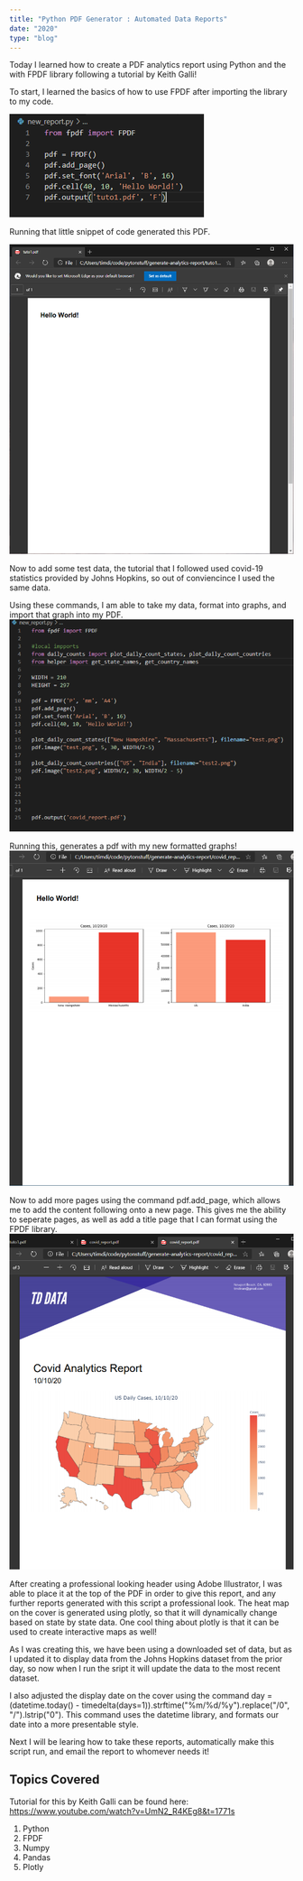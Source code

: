 ```yaml
---
title: "Python PDF Generator : Automated Data Reports"
date: "2020"
type: "blog"
---
```



Today I learned how to create a PDF analytics report using Python and the with FPDF library following a tutorial by Keith Galli!

To start, I learned the basics of how to use FPDF after importing the library to my code.

![Fpdf](start.png)

Running that little snippet of code generated this PDF.

![hello](hellowrld.png)

Now to add some test data, the tutorial that I followed used covid-19 statistics provided by Johns Hopkins, so out of conviencince I used the same data.

Using these commands, I am able to take my data, format into graphs, and import that graph into my PDF.
![first](firstplot.png)

Running this, generates a pdf with my new formatted graphs!
![firstplot](plot1pdf.png)

Now to add more pages using the command pdf.add_page, which allows me to add the content following onto a new page.  This gives me the ability to seperate pages, as well as add a title page that I can format using the FPDF library.
![coverpage](header2.png)

After creating a professional looking header using Adobe Illustrator, I was able to place it at the top of the PDF in order to give this report, and any further reports generated with this script a professional look.  The heat map on the cover is generated using plotly, so that it will dynamically change based on state by state data.  One cool thing about plotly is that it can be used to create interactive maps as well!

As I was creating this, we have been using a downloaded set of data, but as I updated it to display data from the Johns Hopkins dataset from the prior day, so now when I run the sript it will update the data to the most recent dataset.

I also adjusted the display date on the cover using the command     day = (datetime.today() - timedelta(days=1)).strftime("%m/%d/%y").replace("/0", "/").lstrip("0").  This command uses the datetime library, and formats our date into a more presentable style.

Next I will be learing how to take these reports, automatically make this script run, and email the report to whomever needs it!

## Topics Covered
Tutorial for this by Keith Galli can be found here: https://www.youtube.com/watch?v=UmN2_R4KEg8&t=1771s
1. Python
2. FPDF
3. Numpy
4. Pandas
5. Plotly
